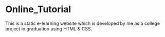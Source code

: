 # Online_Tutorial
This is a static e-learning website which is developed by me as a college project in graduation using HTML &amp; CSS.
